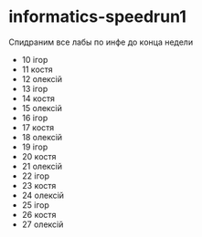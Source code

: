 # informatics-speedrun1
Спидраним все лабы по инфе до конца недели

- 10 ігор 
- 11 костя 
- 12 олексій
- 13 ігор 
- 14 костя 
- 15 олексій
- 16 ігор 
- 17 костя 
- 18 олексій
- 19 ігор 
- 20 костя 
- 21 олексій
- 22 ігор 
- 23 костя 
- 24 олексій
- 25 ігор 
- 26 костя 
- 27 олексій
